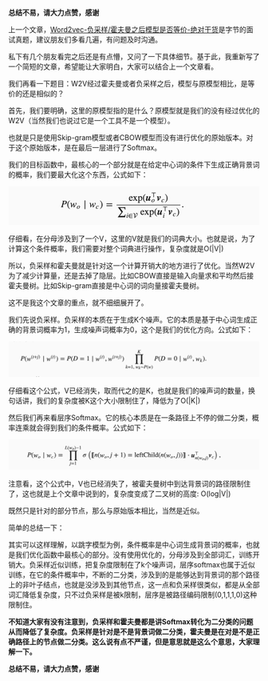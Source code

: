 **总结不易，请大力点赞，感谢**

上一个文章，[Word2vec-负采样/霍夫曼之后模型是否等价-绝对干货](http://mp.weixin.qq.com/s?__biz=MzIyNTY1MDUwNQ==&mid=2247483837&idx=1&sn=9b334c5db352acc298aa6bb0e5e41ce9&chksm=e87d339bdf0aba8d1e79d7ef88461a6914d0a74330e744b501394d7ad9aa0c1d8a65382ce80b&scene=21#wechat_redirect)是字节的面试真题，建议朋友们多看几遍，有问题及时沟通。

私下有几个朋友看完之后还是有点懵，又问了一下具体细节。基于此，我重新写了一个简短的文章，希望能让大家明白，大家可以结合上一个文章看。

我们再看一下题目：W2V经过霍夫曼或者负采样之后，模型与原模型相比，是等价的还是相似的？

首先，我们要明确，这里的原模型指的是什么？原模型就是我们的没有经过优化的W2V（当然我们也说过它是一个工具不是一个模型）。

也就是只是使用Skip-gram模型或者CBOW模型而没有进行优化的原始版本。对于这个原始版本，是在最后一层进行了Softmax。

我们的目标函数中，最核心的一个部分就是在给定中心词的条件下生成正确背景词的概率，我们要最大化这个东西，公式如下：

![条件概率_中心词生成背景词](./images/条件概率_中心词生成背景词.png)

仔细看，在分母涉及到了一个V，这里的V就是我们的词典大小。也就是说，为了计算这个条件概率，我们需要对整个词典进行操作，复杂度就是O(|V|)

所以，负采样和霍夫曼就是针对这一个计算开销大的地方进行了优化。当然W2V为了减少计算量，还是去掉了隐层。比如CBOW直接是输入向量求和平均然后接霍夫曼树。比如Skip-gram直接是中心词的词向量接霍夫曼树。

这不是我这个文章的重点，就不细细展开了。

我们先说负采样。负采样的本质在于生成K个噪声。它的本质是基于中心词生成正确的背景词概率为1，生成噪声词概率为0，这个是我们的优化方向。公式如下：

![负采样_条件概率_中心词生成背景词](./images/负采样_条件概率_中心词生成背景词.png)

仔细看这个公式，V已经消失，取而代之的是K，也就是我们的噪声词的数量，换句话讲，我们的复杂度被K这个大小限制住了，降低为了O(|K|)

然后我们再来看层序Softmax。它的核心本质是在一条路径上不停的做二分类，概率连乘就会得到我们的条件概率。公式如下：

![层序softmax_条件概率](./images/层序softmax_条件概率.png)

注意看，这个公式中，V也已经消失了，被霍夫曼树中到达背景词的路径限制住了，这也就是上个文章中说到的，复杂度变成了二叉树的高度: O(log|V|)

既然只是针对的部分节点，那么与原始版本相比，当然是近似。

简单的总结一下：

其实可以这样理解，以跳字模型为例，条件概率是中心词生成背景词的概率，也就是我们优化函数中最核心的部分。没有使用优化的，分母涉及到全部词汇，训练开销大。负采样近似训练，把复杂度限制在了k个噪声词，层序softmax也属于近似训练，在它的条件概率中，不断的二分类，涉及到的是能够达到背景词的那个路径上的非叶子结点，也就是没涉及到其他节点，这一点和负采样很类似，都是从全部词汇降低复杂度，只不过负采样是被k限制，层序是被路径编码限制(0,1,1,1,0)这种限制住。

**不知道大家有没有注意到，负采样和霍夫曼都是讲Softmax转化为二分类的问题从而降低了复杂度。负采样是针对是不是背景词做二分类，霍夫曼是在对是不是正确路径上的节点做二分类。这么说有点不严谨，但是意思就是这么个意思，大家理解一下。**

**总结不易，请大力点赞，感谢**